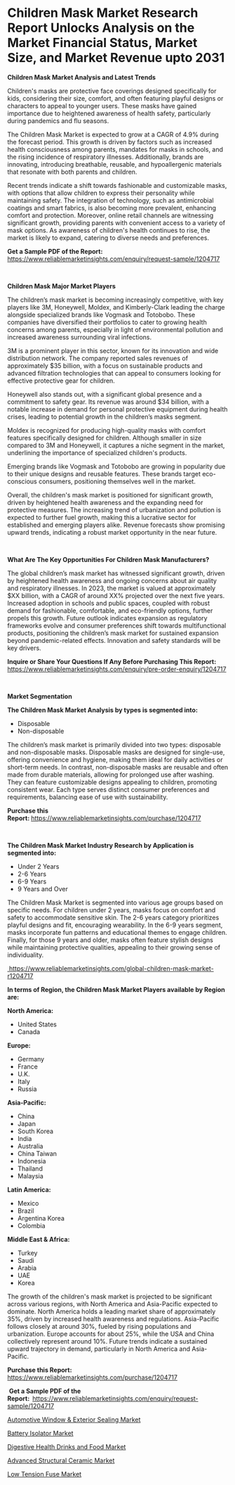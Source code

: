 <p><h1>Children Mask Market Research Report Unlocks Analysis on the Market Financial Status, Market Size, and Market Revenue upto 2031</h1></p><p><strong>Children Mask Market Analysis and Latest Trends</strong></p>
<p><p>Children's masks are protective face coverings designed specifically for kids, considering their size, comfort, and often featuring playful designs or characters to appeal to younger users. These masks have gained importance due to heightened awareness of health safety, particularly during pandemics and flu seasons.</p><p>The Children Mask Market is expected to grow at a CAGR of 4.9% during the forecast period. This growth is driven by factors such as increased health consciousness among parents, mandates for masks in schools, and the rising incidence of respiratory illnesses. Additionally, brands are innovating, introducing breathable, reusable, and hypoallergenic materials that resonate with both parents and children.</p><p>Recent trends indicate a shift towards fashionable and customizable masks, with options that allow children to express their personality while maintaining safety. The integration of technology, such as antimicrobial coatings and smart fabrics, is also becoming more prevalent, enhancing comfort and protection. Moreover, online retail channels are witnessing significant growth, providing parents with convenient access to a variety of mask options. As awareness of children's health continues to rise, the market is likely to expand, catering to diverse needs and preferences.</p></p>
<p><strong>Get a Sample PDF of the Report:&nbsp;</strong> <a href="https://www.reliablemarketinsights.com/enquiry/request-sample/1204717?utm_campaign=1684&utm_medium=2&utm_source=Github&utm_content=ia&utm_term=16102024&utm_id=children-mask">https://www.reliablemarketinsights.com/enquiry/request-sample/1204717</a></p>
<p>&nbsp;</p>
<p><strong>Children Mask Major Market Players</strong></p>
<p><p>The children’s mask market is becoming increasingly competitive, with key players like 3M, Honeywell, Moldex, and Kimberly-Clark leading the charge alongside specialized brands like Vogmask and Totobobo. These companies have diversified their portfolios to cater to growing health concerns among parents, especially in light of environmental pollution and increased awareness surrounding viral infections.</p><p>3M is a prominent player in this sector, known for its innovation and wide distribution network. The company reported sales revenues of approximately $35 billion, with a focus on sustainable products and advanced filtration technologies that can appeal to consumers looking for effective protective gear for children. </p><p>Honeywell also stands out, with a significant global presence and a commitment to safety gear. Its revenue was around $34 billion, with a notable increase in demand for personal protective equipment during health crises, leading to potential growth in the children’s masks segment.</p><p>Moldex is recognized for producing high-quality masks with comfort features specifically designed for children. Although smaller in size compared to 3M and Honeywell, it captures a niche segment in the market, underlining the importance of specialized children's products.</p><p>Emerging brands like Vogmask and Totobobo are growing in popularity due to their unique designs and reusable features. These brands target eco-conscious consumers, positioning themselves well in the market.</p><p>Overall, the children's mask market is positioned for significant growth, driven by heightened health awareness and the expanding need for protective measures. The increasing trend of urbanization and pollution is expected to further fuel growth, making this a lucrative sector for established and emerging players alike. Revenue forecasts show promising upward trends, indicating a robust market opportunity in the near future.</p></p>
<p>&nbsp;</p>
<p><strong>What Are The Key Opportunities For Children Mask Manufacturers?</strong></p>
<p><p>The global children’s mask market has witnessed significant growth, driven by heightened health awareness and ongoing concerns about air quality and respiratory illnesses. In 2023, the market is valued at approximately $XX billion, with a CAGR of around XX% projected over the next five years. Increased adoption in schools and public spaces, coupled with robust demand for fashionable, comfortable, and eco-friendly options, further propels this growth. Future outlook indicates expansion as regulatory frameworks evolve and consumer preferences shift towards multifunctional products, positioning the children’s mask market for sustained expansion beyond pandemic-related effects. Innovation and safety standards will be key drivers.</p></p>
<p><strong>Inquire or Share Your Questions If Any Before Purchasing This Report:</strong> <a href="https://www.reliablemarketinsights.com/enquiry/pre-order-enquiry/1204717?utm_campaign=1684&utm_medium=2&utm_source=Github&utm_content=ia&utm_term=16102024&utm_id=children-mask">https://www.reliablemarketinsights.com/enquiry/pre-order-enquiry/1204717</a></p>
<p>&nbsp;</p>
<p><strong>Market Segmentation</strong></p>
<p><strong>The Children Mask Market Analysis by types is segmented into:</strong></p>
<p><ul><li>Disposable</li><li>Non-disposable</li></ul></p>
<p><p>The children’s mask market is primarily divided into two types: disposable and non-disposable masks. Disposable masks are designed for single-use, offering convenience and hygiene, making them ideal for daily activities or short-term needs. In contrast, non-disposable masks are reusable and often made from durable materials, allowing for prolonged use after washing. They can feature customizable designs appealing to children, promoting consistent wear. Each type serves distinct consumer preferences and requirements, balancing ease of use with sustainability.</p></p>
<p><strong>Purchase this Report:&nbsp;</strong><a href="https://www.reliablemarketinsights.com/purchase/1204717?utm_campaign=1684&utm_medium=2&utm_source=Github&utm_content=ia&utm_term=16102024&utm_id=children-mask">https://www.reliablemarketinsights.com/purchase/1204717</a></p>
<p>&nbsp;</p>
<p><strong>The Children Mask Market Industry Research by Application is segmented into:</strong></p>
<p><ul><li>Under 2 Years</li><li>2-6 Years</li><li>6-9 Years</li><li>9 Years and Over</li></ul></p>
<p><p>The Children Mask Market is segmented into various age groups based on specific needs. For children under 2 years, masks focus on comfort and safety to accommodate sensitive skin. The 2-6 years category prioritizes playful designs and fit, encouraging wearability. In the 6-9 years segment, masks incorporate fun patterns and educational themes to engage children. Finally, for those 9 years and older, masks often feature stylish designs while maintaining protective qualities, appealing to their growing sense of individuality.</p></p>
<p><a href="https://www.reliablemarketinsights.com/global-children-mask-market-r1204717?utm_campaign=1684&utm_medium=2&utm_source=Github&utm_content=ia&utm_term=16102024&utm_id=children-mask">&nbsp;https://www.reliablemarketinsights.com/global-children-mask-market-r1204717</a></p>
<p><strong>In terms of Region, the Children Mask Market Players available by Region are:</strong></p>
<p>
    <p> <strong> North America: </strong>
        <ul>
            <li>United States</li>
            <li>Canada</li>
        </ul>
        </p> 
    <p> <strong> Europe: </strong>
        <ul>
            <li>Germany</li>
            <li>France</li>
            <li>U.K.</li>
            <li>Italy</li>
            <li>Russia</li>
        </ul>
        </p> 
    <p> <strong> Asia-Pacific: </strong>
        <ul>
            <li>China</li>
            <li>Japan</li>
            <li>South Korea</li>
            <li>India</li>
            <li>Australia</li>
            <li>China Taiwan</li>
            <li>Indonesia</li>
            <li>Thailand</li>
            <li>Malaysia</li>
        </ul>
        </p> 
    <p> <strong> Latin America: </strong>
        <ul>
            <li>Mexico</li>
            <li>Brazil</li>
            <li>Argentina Korea</li>
            <li>Colombia</li>
        </ul>
        </p> 
    <p> <strong> Middle East & Africa: </strong>
        <ul>
            <li>Turkey</li>
            <li>Saudi</li>
            <li>Arabia</li>
            <li>UAE</li>
            <li>Korea</li>
        </ul>
    </p>
    </p>
<p><p>The growth of the children's mask market is projected to be significant across various regions, with North America and Asia-Pacific expected to dominate. North America holds a leading market share of approximately 35%, driven by increased health awareness and regulations. Asia-Pacific follows closely at around 30%, fueled by rising populations and urbanization. Europe accounts for about 25%, while the USA and China collectively represent around 10%. Future trends indicate a sustained upward trajectory in demand, particularly in North America and Asia-Pacific.</p></p>
<p><strong>Purchase this Report: </strong><a href="https://www.reliablemarketinsights.com/purchase/1204717?utm_campaign=1684&utm_medium=2&utm_source=Github&utm_content=ia&utm_term=16102024&utm_id=children-mask">https://www.reliablemarketinsights.com/purchase/1204717</a></p>
<p>&nbsp;<strong>Get a Sample PDF of the Report:&nbsp;&nbsp;</strong><a href="https://www.reliablemarketinsights.com/enquiry/request-sample/1204717?utm_campaign=1684&utm_medium=2&utm_source=Github&utm_content=ia&utm_term=16102024&utm_id=children-mask">https://www.reliablemarketinsights.com/enquiry/request-sample/1204717</a></p>
<p><strong></strong></p>
<p><p><a href="https://www.linkedin.com/pulse/automotive-window-exterior-sealing-market-global-insights-xrwle?utm_campaign=1684&utm_medium=2&utm_source=Github&utm_content=ia&utm_term=16102024&utm_id=children-mask">Automotive Window & Exterior Sealing Market</a></p><p><a href="https://www.linkedin.com/pulse/in-depth-analysis-global-battery-isolator-market-scope-its-onypc?trk=public_post_embed_feed-article-content&utm_campaign=1684&utm_medium=2&utm_source=Github&utm_content=ia&utm_term=16102024&utm_id=children-mask">Battery Isolator Market</a></p><p><a href="https://www.linkedin.com/pulse/digestive-health-drinks-food-market-size-segmentation-t876e?utm_campaign=1684&utm_medium=2&utm_source=Github&utm_content=ia&utm_term=16102024&utm_id=children-mask">Digestive Health Drinks and Food Market</a></p><p><a href="https://www.linkedin.com/pulse/exploring-advanced-structural-ceramic-market-dynamics-global-sqcde?utm_campaign=1684&utm_medium=2&utm_source=Github&utm_content=ia&utm_term=16102024&utm_id=children-mask">Advanced Structural Ceramic Market</a></p><p><a href="https://www.linkedin.com/pulse/low-tension-fuse-market-matrix-applications-types-cagr-growth-iil6c?trk=public_post_embed_feed-article-content&utm_campaign=1684&utm_medium=2&utm_source=Github&utm_content=ia&utm_term=16102024&utm_id=children-mask">Low Tension Fuse Market</a></p></p>